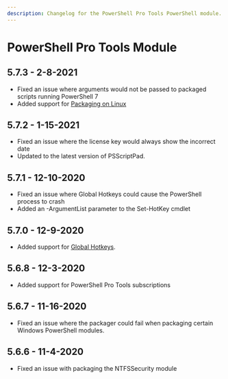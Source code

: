 ```yaml
---
description: Changelog for the PowerShell Pro Tools PowerShell module.
---
```


# PowerShell Pro Tools Module

## 5.7.3 - 2-8-2021

* Fixed an issue where arguments would not be passed to packaged scripts running PowerShell 7
* Added support for [Packaging on Linux](powershell-pro-tools-documentation/packaging/packaging-on-linux.md)

## 5.7.2 - 1-15-2021

* Fixed an issue where the license key would always show the incorrect date 
* Updated to the latest version of PSScriptPad.

## 5.7.1 - 12-10-2020

* Fixed an issue where Global Hotkeys could cause the PowerShell process to crash
* Added an -ArgumentList parameter to the Set-HotKey cmdlet

## 5.7.0 - 12-9-2020

* Added support for [Global Hotkeys](powershell-pro-tools-documentation/powershell-module/global-hotkeys.md).

## 5.6.8 - 12-3-2020

* Added support for PowerShell Pro Tools subscriptions

## 5.6.7 - 11-16-2020

* Fixed an issue where the packager could fail when packaging certain Windows PowerShell modules. 

## 5.6.6 - 11-4-2020

* Fixed an issue with packaging the NTFSSecurity module

